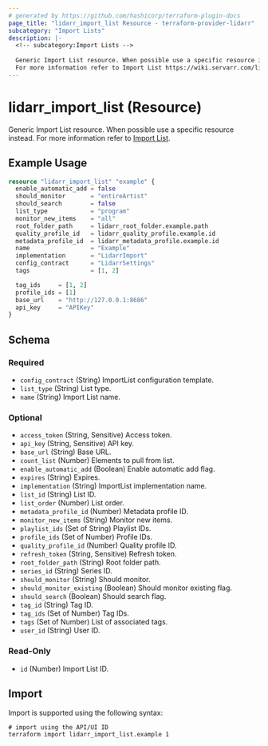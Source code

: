 ```yaml
---
# generated by https://github.com/hashicorp/terraform-plugin-docs
page_title: "lidarr_import_list Resource - terraform-provider-lidarr"
subcategory: "Import Lists"
description: |-
  <!-- subcategory:Import Lists -->
  
  Generic Import List resource. When possible use a specific resource instead.
  For more information refer to Import List https://wiki.servarr.com/lidarr/settings#import-lists.
---
```


# lidarr_import_list (Resource)

<!-- subcategory:Import Lists -->
Generic Import List resource. When possible use a specific resource instead.
For more information refer to [Import List](https://wiki.servarr.com/lidarr/settings#import-lists).

## Example Usage

```terraform
resource "lidarr_import_list" "example" {
  enable_automatic_add = false
  should_monitor       = "entireArtist"
  should_search        = false
  list_type            = "program"
  monitor_new_items    = "all"
  root_folder_path     = lidarr_root_folder.example.path
  quality_profile_id   = lidarr_quality_profile.example.id
  metadata_profile_id  = lidarr_metadata_profile.example.id
  name                 = "Example"
  implementation       = "LidarrImport"
  config_contract      = "LidarrSettings"
  tags                 = [1, 2]

  tag_ids     = [1, 2]
  profile_ids = [1]
  base_url    = "http://127.0.0.1:8686"
  api_key     = "APIKey"
}
```

<!-- schema generated by tfplugindocs -->
## Schema

### Required

- `config_contract` (String) ImportList configuration template.
- `list_type` (String) List type.
- `name` (String) Import List name.

### Optional

- `access_token` (String, Sensitive) Access token.
- `api_key` (String, Sensitive) API key.
- `base_url` (String) Base URL.
- `count_list` (Number) Elements to pull from list.
- `enable_automatic_add` (Boolean) Enable automatic add flag.
- `expires` (String) Expires.
- `implementation` (String) ImportList implementation name.
- `list_id` (String) List ID.
- `list_order` (Number) List order.
- `metadata_profile_id` (Number) Metadata profile ID.
- `monitor_new_items` (String) Monitor new items.
- `playlist_ids` (Set of String) Playlist IDs.
- `profile_ids` (Set of Number) Profile IDs.
- `quality_profile_id` (Number) Quality profile ID.
- `refresh_token` (String, Sensitive) Refresh token.
- `root_folder_path` (String) Root folder path.
- `series_id` (String) Series ID.
- `should_monitor` (String) Should monitor.
- `should_monitor_existing` (Boolean) Should monitor existing flag.
- `should_search` (Boolean) Should search flag.
- `tag_id` (String) Tag ID.
- `tag_ids` (Set of Number) Tag IDs.
- `tags` (Set of Number) List of associated tags.
- `user_id` (String) User ID.

### Read-Only

- `id` (Number) Import List ID.

## Import

Import is supported using the following syntax:

```shell
# import using the API/UI ID
terraform import lidarr_import_list.example 1
```
